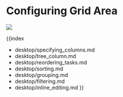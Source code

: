 Configuring Grid Area
============================

<img src="desktop/gantt_left.png"/>


{{index
- desktop/specifying_columns.md
- desktop/tree_column.md
- desktop/reordering_tasks.md
- desktop/sorting.md
- desktop/grouping.md
- desktop/filtering.md
- desktop/inline_editing.md
}}